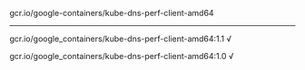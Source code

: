 gcr.io/google-containers/kube-dns-perf-client-amd64 

----
gcr.io/google_containers/kube-dns-perf-client-amd64:1.1 √

gcr.io/google_containers/kube-dns-perf-client-amd64:1.0 √

